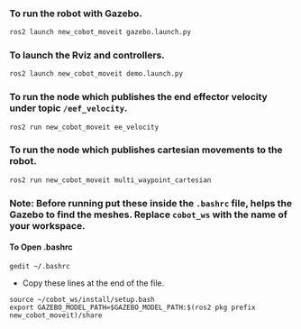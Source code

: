 
### To run the robot with Gazebo.
```bash
ros2 launch new_cobot_moveit gazebo.launch.py
```

### To launch the Rviz and controllers.
```bash
ros2 launch new_cobot_moveit demo.launch.py
```

### To run the node which publishes the end effector velocity under topic `/eef_velocity`.
```bash
ros2 run new_cobot_moveit ee_velocity
```

### To run the node which publishes cartesian movements to the robot.
```bash
ros2 run new_cobot_moveit multi_waypoint_cartesian
```


### Note: Before running put these inside the `.bashrc` file, helps the Gazebo to find the meshes. Replace `cobot_ws` with the name of your workspace.
#### To Open .bashrc
```
gedit ~/.bashrc
```

* Copy these lines at the end of the file.

```
source ~/cobot_ws/install/setup.bash
export GAZEBO_MODEL_PATH=$GAZEBO_MODEL_PATH:$(ros2 pkg prefix new_cobot_moveit)/share
```
